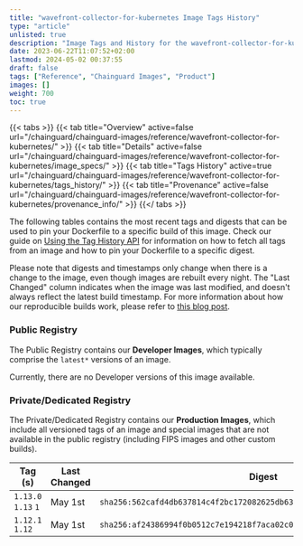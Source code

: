 ```yaml
---
title: "wavefront-collector-for-kubernetes Image Tags History"
type: "article"
unlisted: true
description: "Image Tags and History for the wavefront-collector-for-kubernetes Chainguard Image"
date: 2023-06-22T11:07:52+02:00
lastmod: 2024-05-02 00:37:55
draft: false
tags: ["Reference", "Chainguard Images", "Product"]
images: []
weight: 700
toc: true
---
```


{{< tabs >}}
{{< tab title="Overview" active=false url="/chainguard/chainguard-images/reference/wavefront-collector-for-kubernetes/" >}}
{{< tab title="Details" active=false url="/chainguard/chainguard-images/reference/wavefront-collector-for-kubernetes/image_specs/" >}}
{{< tab title="Tags History" active=true url="/chainguard/chainguard-images/reference/wavefront-collector-for-kubernetes/tags_history/" >}}
{{< tab title="Provenance" active=false url="/chainguard/chainguard-images/reference/wavefront-collector-for-kubernetes/provenance_info/" >}}
{{</ tabs >}}

The following tables contains the most recent tags and digests that can be used to pin your Dockerfile to a specific build of this image. Check our guide on [Using the Tag History API](/chainguard/chainguard-images/using-the-tag-history-api/) for information on how to fetch all tags from an image and how to pin your Dockerfile to a specific digest.

Please note that digests and timestamps only change when there is a change to the image, even though images are rebuilt every night. The "Last Changed" column indicates when the image was last modified, and doesn't always reflect the latest build timestamp. For more information about how our reproducible builds work, please refer to [this blog post](https://www.chainguard.dev/unchained/reproducing-chainguards-reproducible-image-builds).

### Public Registry
The Public Registry contains our **Developer Images**, which typically comprise the `latest*` versions of an image.

Currently, there are no Developer versions of this image available.

### Private/Dedicated Registry
The Private/Dedicated Registry contains our **Production Images**, which include all versioned tags of an image and special images that are not available in the public registry (including FIPS images and other custom builds).

| Tag (s)              | Last Changed | Digest                                                                    |
|----------------------|--------------|---------------------------------------------------------------------------|
|  `1.13.0` `1.13` `1` | May 1st      | `sha256:562cafd4db637814c4f2bc172082625db638f07c9ac0c4383f18072dabb910c7` |
|  `1.12.1` `1.12`     | May 1st      | `sha256:af24386994f0b0512c7e194218f7aca02c04c5b42b7504239d990d853a2b91e4` |

